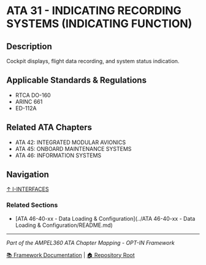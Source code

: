 # ATA 31 - INDICATING RECORDING SYSTEMS (INDICATING FUNCTION)

## Description

Cockpit displays, flight data recording, and system status indication.

## Applicable Standards & Regulations

- RTCA DO-160
- ARINC 661
- ED-112A

## Related ATA Chapters

- ATA 42: INTEGRATED MODULAR AVIONICS
- ATA 45: ONBOARD MAINTENANCE SYSTEMS
- ATA 46: INFORMATION SYSTEMS

## Navigation

[↑ I-INTERFACES](../README.md)

### Related Sections

- [ATA 46-40-xx - Data Loading & Configuration](../ATA 46-40-xx - Data Loading & Configuration/README.md)

---

*Part of the AMPEL360 ATA Chapter Mapping - OPT-IN Framework*

[📚 Framework Documentation](../../README.md) | [🏠 Repository Root](../../../README.md)
